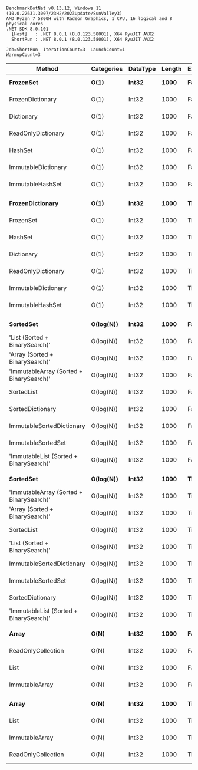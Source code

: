 ```

BenchmarkDotNet v0.13.12, Windows 11 (10.0.22631.3007/23H2/2023Update/SunValley3)
AMD Ryzen 7 5800H with Radeon Graphics, 1 CPU, 16 logical and 8 physical cores
.NET SDK 8.0.101
  [Host]   : .NET 8.0.1 (8.0.123.58001), X64 RyuJIT AVX2
  ShortRun : .NET 8.0.1 (8.0.123.58001), X64 RyuJIT AVX2

Job=ShortRun  IterationCount=3  LaunchCount=1  
WarmupCount=3  

```
| Method                                   | Categories | DataType | Length | Existed | Mean      | Error     | StdDev    | Allocated |
|----------------------------------------- |----------- |--------- |------- |-------- |----------:|----------:|----------:|----------:|
| **FrozenSet**                                | **O(1)**       | **Int32**    | **1000**   | **False**   |  **2.017 ns** | **0.1896 ns** | **0.0104 ns** |         **-** |
| FrozenDictionary                         | O(1)       | Int32    | 1000   | False   |  2.030 ns | 0.1221 ns | 0.0067 ns |         - |
| Dictionary                               | O(1)       | Int32    | 1000   | False   |  3.391 ns | 0.5301 ns | 0.0291 ns |         - |
| ReadOnlyDictionary                       | O(1)       | Int32    | 1000   | False   |  3.455 ns | 0.6222 ns | 0.0341 ns |         - |
| HashSet                                  | O(1)       | Int32    | 1000   | False   |  3.481 ns | 0.5842 ns | 0.0320 ns |         - |
| ImmutableDictionary                      | O(1)       | Int32    | 1000   | False   |  7.248 ns | 3.0504 ns | 0.1672 ns |         - |
| ImmutableHashSet                         | O(1)       | Int32    | 1000   | False   |  7.340 ns | 2.7137 ns | 0.1487 ns |         - |
|                                          |            |          |        |         |           |           |           |           |
| **FrozenDictionary**                         | **O(1)**       | **Int32**    | **1000**   | **True**    |  **2.095 ns** | **0.2315 ns** | **0.0127 ns** |         **-** |
| FrozenSet                                | O(1)       | Int32    | 1000   | True    |  2.394 ns | 0.5573 ns | 0.0305 ns |         - |
| HashSet                                  | O(1)       | Int32    | 1000   | True    |  2.853 ns | 0.5433 ns | 0.0298 ns |         - |
| Dictionary                               | O(1)       | Int32    | 1000   | True    |  4.085 ns | 0.1796 ns | 0.0098 ns |         - |
| ReadOnlyDictionary                       | O(1)       | Int32    | 1000   | True    |  4.432 ns | 0.6207 ns | 0.0340 ns |         - |
| ImmutableDictionary                      | O(1)       | Int32    | 1000   | True    |  6.307 ns | 2.3095 ns | 0.1266 ns |         - |
| ImmutableHashSet                         | O(1)       | Int32    | 1000   | True    |  6.315 ns | 0.9480 ns | 0.0520 ns |         - |
|                                          |            |          |        |         |           |           |           |           |
| **SortedSet**                                | **O(log(N))**  | **Int32**    | **1000**   | **False**   | **11.367 ns** | **2.2254 ns** | **0.1220 ns** |         **-** |
| &#39;List (Sorted + BinarySearch)&#39;           | O(log(N))  | Int32    | 1000   | False   | 14.998 ns | 2.6544 ns | 0.1455 ns |         - |
| &#39;Array (Sorted + BinarySearch)&#39;          | O(log(N))  | Int32    | 1000   | False   | 15.383 ns | 2.5442 ns | 0.1395 ns |         - |
| &#39;ImmutableArray (Sorted + BinarySearch)&#39; | O(log(N))  | Int32    | 1000   | False   | 15.764 ns | 0.6891 ns | 0.0378 ns |         - |
| SortedList                               | O(log(N))  | Int32    | 1000   | False   | 16.714 ns | 1.9644 ns | 0.1077 ns |         - |
| SortedDictionary                         | O(log(N))  | Int32    | 1000   | False   | 19.917 ns | 1.2177 ns | 0.0667 ns |         - |
| ImmutableSortedDictionary                | O(log(N))  | Int32    | 1000   | False   | 23.368 ns | 5.7702 ns | 0.3163 ns |         - |
| ImmutableSortedSet                       | O(log(N))  | Int32    | 1000   | False   | 24.754 ns | 3.4614 ns | 0.1897 ns |         - |
| &#39;ImmutableList (Sorted + BinarySearch)&#39;  | O(log(N))  | Int32    | 1000   | False   | 28.555 ns | 0.5529 ns | 0.0303 ns |         - |
|                                          |            |          |        |         |           |           |           |           |
| **SortedSet**                                | **O(log(N))**  | **Int32**    | **1000**   | **True**    | **12.824 ns** | **1.0387 ns** | **0.0569 ns** |         **-** |
| &#39;ImmutableArray (Sorted + BinarySearch)&#39; | O(log(N))  | Int32    | 1000   | True    | 13.101 ns | 1.0020 ns | 0.0549 ns |         - |
| &#39;Array (Sorted + BinarySearch)&#39;          | O(log(N))  | Int32    | 1000   | True    | 13.181 ns | 1.1741 ns | 0.0644 ns |         - |
| SortedList                               | O(log(N))  | Int32    | 1000   | True    | 13.182 ns | 1.1688 ns | 0.0641 ns |         - |
| &#39;List (Sorted + BinarySearch)&#39;           | O(log(N))  | Int32    | 1000   | True    | 13.594 ns | 3.7703 ns | 0.2067 ns |         - |
| ImmutableSortedDictionary                | O(log(N))  | Int32    | 1000   | True    | 18.594 ns | 0.5907 ns | 0.0324 ns |         - |
| ImmutableSortedSet                       | O(log(N))  | Int32    | 1000   | True    | 18.637 ns | 0.7645 ns | 0.0419 ns |         - |
| SortedDictionary                         | O(log(N))  | Int32    | 1000   | True    | 19.448 ns | 3.0688 ns | 0.1682 ns |         - |
| &#39;ImmutableList (Sorted + BinarySearch)&#39;  | O(log(N))  | Int32    | 1000   | True    | 27.142 ns | 3.5470 ns | 0.1944 ns |         - |
|                                          |            |          |        |         |           |           |           |           |
| **Array**                                    | **O(N)**       | **Int32**    | **1000**   | **False**   | **41.027 ns** | **7.8113 ns** | **0.4282 ns** |         **-** |
| ReadOnlyCollection                       | O(N)       | Int32    | 1000   | False   | 42.841 ns | 2.3381 ns | 0.1282 ns |         - |
| List                                     | O(N)       | Int32    | 1000   | False   | 42.976 ns | 8.8244 ns | 0.4837 ns |         - |
| ImmutableArray                           | O(N)       | Int32    | 1000   | False   | 68.369 ns | 6.3947 ns | 0.3505 ns |         - |
|                                          |            |          |        |         |           |           |           |           |
| **Array**                                    | **O(N)**       | **Int32**    | **1000**   | **True**    | **28.672 ns** | **3.1231 ns** | **0.1712 ns** |         **-** |
| List                                     | O(N)       | Int32    | 1000   | True    | 29.101 ns | 8.8553 ns | 0.4854 ns |         - |
| ImmutableArray                           | O(N)       | Int32    | 1000   | True    | 30.060 ns | 1.7139 ns | 0.0939 ns |         - |
| ReadOnlyCollection                       | O(N)       | Int32    | 1000   | True    | 32.001 ns | 3.3766 ns | 0.1851 ns |         - |
